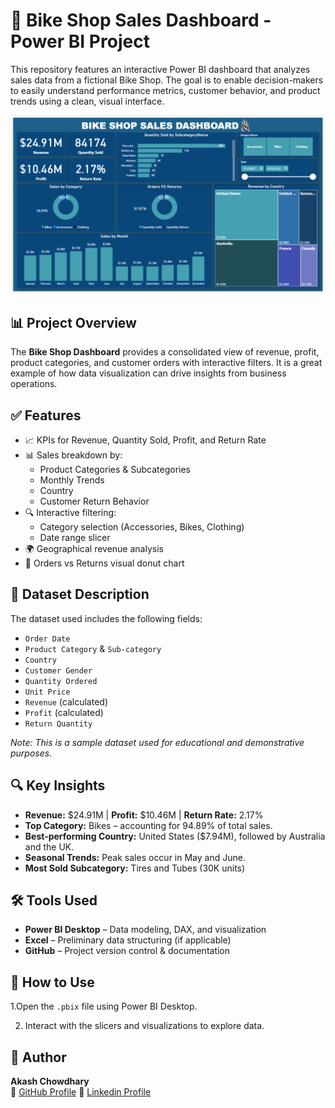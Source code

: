 
# 🚴 Bike Shop Sales Dashboard - Power BI Project

This repository features an interactive Power BI dashboard that analyzes sales data from a fictional Bike Shop. The goal is to enable decision-makers to easily understand performance metrics, customer behavior, and product trends using a clean, visual interface.

![Bike Shop Dashboard Screenshot](./Bike%20shop%20Analysis%20Dashboard.png)

## 📊 Project Overview

The **Bike Shop Dashboard** provides a consolidated view of revenue, profit, product categories, and customer orders with interactive filters. It is a great example of how data visualization can drive insights from business operations.

## ✅ Features

- 📈 KPIs for Revenue, Quantity Sold, Profit, and Return Rate
- 📊 Sales breakdown by:
  - Product Categories & Subcategories
  - Monthly Trends
  - Country
  - Customer Return Behavior
- 🔍 Interactive filtering:
  - Category selection (Accessories, Bikes, Clothing)
  - Date range slicer
- 🌍 Geographical revenue analysis
- 🧩 Orders vs Returns visual donut chart

## 🧾 Dataset Description

The dataset used includes the following fields:

- `Order Date`
- `Product Category` & `Sub-category`
- `Country`
- `Customer Gender`
- `Quantity Ordered`
- `Unit Price`
- `Revenue` (calculated)
- `Profit` (calculated)
- `Return Quantity`

*Note: This is a sample dataset used for educational and demonstrative purposes.*

## 🔍 Key Insights

- **Revenue:** $24.91M | **Profit:** $10.46M | **Return Rate:** 2.17%
- **Top Category:** Bikes – accounting for 94.89% of total sales.
- **Best-performing Country:** United States ($7.94M), followed by Australia and the UK.
- **Seasonal Trends:** Peak sales occur in May and June.
- **Most Sold Subcategory:** Tires and Tubes (30K units)

## 🛠 Tools Used

- **Power BI Desktop** – Data modeling, DAX, and visualization
- **Excel** – Preliminary data structuring (if applicable)
- **GitHub** – Project version control & documentation

## 🚀 How to Use

1.Open the `.pbix` file using Power BI Desktop.

2. Interact with the slicers and visualizations to explore data.

## 👤 Author

**Akash Chowdhary**  
🔗 [GitHub Profile](https://github.com/Akash-22-05)
🔗 [Linkedin Profile](https://www.linkedin.com/in/achowdhary/)


